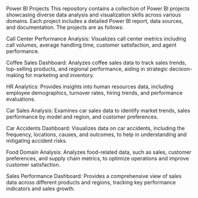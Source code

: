 Power BI Projects
This repository contains a collection of Power BI projects showcasing diverse data analysis and visualization skills across various domains. Each project includes a detailed Power BI report, data sources, and documentation. The projects are as follows:

Call Center Performance Analysis: Visualizes call center metrics including call volumes, average handling time, customer satisfaction, and agent performance.

Coffee Sales Dashboard: Analyzes coffee sales data to track sales trends, top-selling products, and regional performance, aiding in strategic decision-making for marketing and inventory.

HR Analytics: Provides insights into human resources data, including employee demographics, turnover rates, hiring trends, and performance evaluations.

Car Sales Analysis: Examines car sales data to identify market trends, sales performance by model and region, and customer preferences.

Car Accidents Dashboard: Visualizes data on car accidents, including the frequency, locations, causes, and outcomes, to help in understanding and mitigating accident risks.

Food Domain Analysis: Analyzes food-related data, such as sales, customer preferences, and supply chain metrics, to optimize operations and improve customer satisfaction.

Sales Performance Dashboard: Provides a comprehensive view of sales data across different products and regions, tracking key performance indicators and sales growth.
